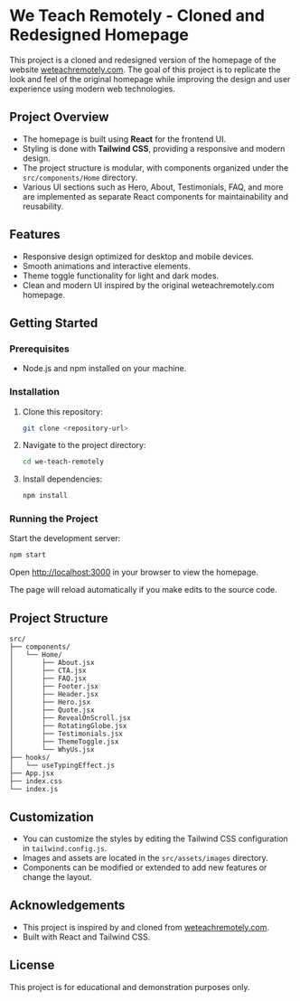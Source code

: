 # We Teach Remotely - Cloned and Redesigned Homepage

This project is a cloned and redesigned version of the homepage of the website [weteachremotely.com](https://weteachremotely.com). The goal of this project is to replicate the look and feel of the original homepage while improving the design and user experience using modern web technologies.

## Project Overview

- The homepage is built using **React** for the frontend UI.
- Styling is done with **Tailwind CSS**, providing a responsive and modern design.
- The project structure is modular, with components organized under the `src/components/Home` directory.
- Various UI sections such as Hero, About, Testimonials, FAQ, and more are implemented as separate React components for maintainability and reusability.

## Features

- Responsive design optimized for desktop and mobile devices.
- Smooth animations and interactive elements.
- Theme toggle functionality for light and dark modes.
- Clean and modern UI inspired by the original weteachremotely.com homepage.

## Getting Started

### Prerequisites

- Node.js and npm installed on your machine.

### Installation

1. Clone this repository:
   ```bash
   git clone <repository-url>
   ```
2. Navigate to the project directory:
   ```bash
   cd we-teach-remotely
   ```
3. Install dependencies:
   ```bash
   npm install
   ```

### Running the Project

Start the development server:
```bash
npm start
```

Open [http://localhost:3000](http://localhost:3000) in your browser to view the homepage.

The page will reload automatically if you make edits to the source code.

## Project Structure

```
src/
├── components/
│   └── Home/
│       ├── About.jsx
│       ├── CTA.jsx
│       ├── FAQ.jsx
│       ├── Footer.jsx
│       ├── Header.jsx
│       ├── Hero.jsx
│       ├── Quote.jsx
│       ├── RevealOnScroll.jsx
│       ├── RotatingGlobe.jsx
│       ├── Testimonials.jsx
│       ├── ThemeToggle.jsx
│       └── WhyUs.jsx
├── hooks/
│   └── useTypingEffect.js
├── App.jsx
├── index.css
└── index.js
```

## Customization

- You can customize the styles by editing the Tailwind CSS configuration in `tailwind.config.js`.
- Images and assets are located in the `src/assets/images` directory.
- Components can be modified or extended to add new features or change the layout.

## Acknowledgements

- This project is inspired by and cloned from [weteachremotely.com](https://weteachremotely.com).
- Built with React and Tailwind CSS.

## License

This project is for educational and demonstration purposes only.
